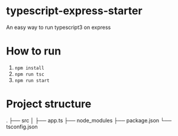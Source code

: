 # typescript-express-starter
An easy way to run typescript3 on express

# How to run

1. ``` npm install ```
2. ``` npm run tsc ```
3. ``` npm run start ```

# Project structure

.
├── src
│   ├── app.ts
├── node_modules
├── package.json
└── tsconfig.json

